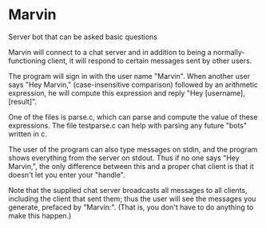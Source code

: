 # Marvin
Server bot that can be asked basic questions

Marvin will connect to a chat server and in addition to being a normally-functioning client, it will respond to certain messages sent by other users.

The program will sign in with the user name "Marvin". When another user says "Hey Marvin," (case-insensitive comparison) followed by an arithmetic expression, he will compute this expression and reply "Hey [username], [result]".

One of the files is parse.c, which can parse and compute the value of these expressions. The file testparse.c can help with parsing any future "bots" written in c.

The user of the program can also type messages on stdin, and the program shows everything from the server on stdout. Thus if no one says "Hey Marvin,", the only difference between this and a proper chat client is that it doesn't let you enter your "handle".

Note that the supplied chat server broadcasts all messages to all clients, including the client that sent them; thus the user will see the messages you generate, prefaced by "Marvin:". (That is, you don't have to do anything to make this happen.)
